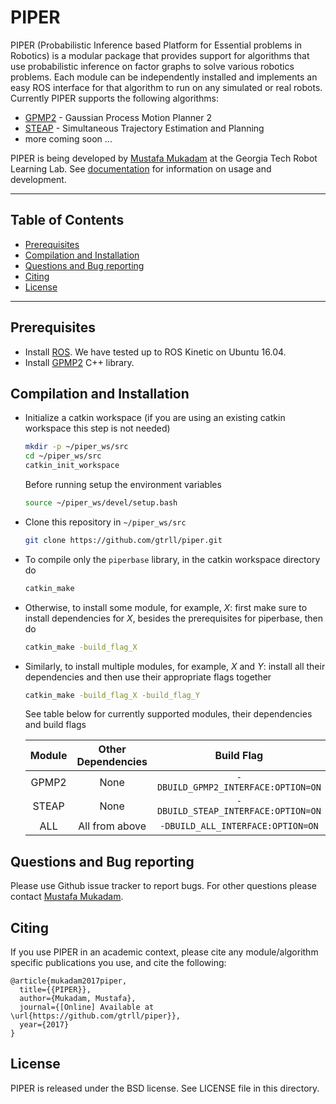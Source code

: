PIPER
===================================================

PIPER (Probabilistic Inference based Platform for Essential problems in Robotics) is a modular package that provides support for algorithms that use probabilistic inference on factor graphs to solve various robotics problems. Each module can be independently installed and implements an easy ROS interface for that algorithm to run on any simulated or real robots. Currently PIPER supports the following algorithms:

- [GPMP2](http://www.cc.gatech.edu/~bboots3/files/GPMP2.pdf) - Gaussian Process Motion Planner 2
- [STEAP](http://www.cc.gatech.edu/~bboots3/files/STEAP.pdf) - Simultaneous Trajectory Estimation and Planning
- more coming soon ...

PIPER is being developed by [Mustafa Mukadam](mailto:mmukadam3@gatech.edu) at the Georgia Tech Robot Learning Lab. See [documentation](doc/index.md) for information on usage and development.

---
Table of Contents
---
- [Prerequisites](#prerequisites)
- [Compilation and Installation](#compilation-and-installation)
- [Questions and Bug reporting](#questions-and-bug-reporting)
- [Citing](#citing)
- [License](#license)

---
Prerequisites
------

- Install [ROS](http://wiki.ros.org/Distributions). We have tested up to ROS Kinetic on Ubuntu 16.04.
- Install [GPMP2](https://github.com/gtrll/gpmp2) C++ library.


Compilation and Installation
------

- Initialize a catkin workspace (if you are using an existing catkin workspace this step is not needed)
    
  ```bash
  mkdir -p ~/piper_ws/src
  cd ~/piper_ws/src
  catkin_init_workspace
  ```

  Before running setup the environment variables

  ```bash
  source ~/piper_ws/devel/setup.bash
  ```

- Clone this repository in ```~/piper_ws/src```

  ```bash
  git clone https://github.com/gtrll/piper.git
  ```

- To compile only the ```piperbase``` library, in the catkin workspace directory do
    
  ```bash
  catkin_make
  ```

- Otherwise, to install some module, for example,  _X_: first make sure to install dependencies for _X_, besides the prerequisites for piperbase, then do
    
  ```bash
  catkin_make -build_flag_X
  ```

- Similarly, to install multiple modules, for example, _X_ and _Y_: install all their dependencies and then use their appropriate flags together
    
  ```bash
  catkin_make -build_flag_X -build_flag_Y
  ```
  
  See table below for currently supported modules, their dependencies and build flags
  
  | Module | Other Dependencies | Build Flag |
  |:------:|:------------------:|:----------:|
  |GPMP2|None|```-DBUILD_GPMP2_INTERFACE:OPTION=ON```|
  |STEAP|None|```-DBUILD_STEAP_INTERFACE:OPTION=ON```|
  |ALL|All from above|```-DBUILD_ALL_INTERFACE:OPTION=ON```|


Questions and Bug reporting
-----

Please use Github issue tracker to report bugs. For other questions please contact [Mustafa Mukadam](mailto:mmukadam3@gatech.edu).


Citing
-----

If you use PIPER in an academic context, please cite any module/algorithm specific publications you use, and cite the following:

```
@article{mukadam2017piper,
  title={{PIPER}},
  author={Mukadam, Mustafa},
  journal={[Online] Available at \url{https://github.com/gtrll/piper}},
  year={2017}
}
```


License
-----

PIPER is released under the BSD license. See LICENSE file in this directory.

